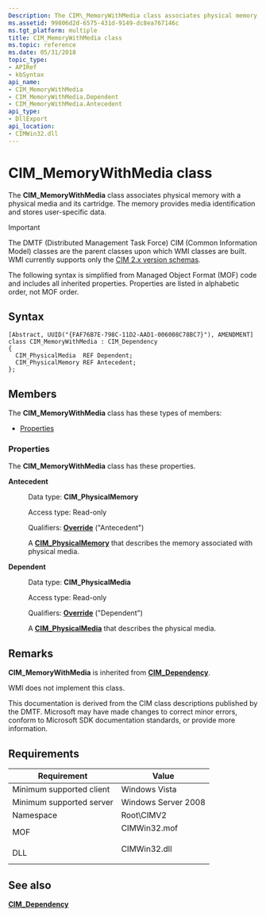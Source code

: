 ```yaml
---
Description: The CIM\_MemoryWithMedia class associates physical memory with a physical media and its cartridge. The memory provides media identification and stores user-specific data.
ms.assetid: 99806d2d-6575-431d-9149-dc8ea767146c
ms.tgt_platform: multiple
title: CIM_MemoryWithMedia class
ms.topic: reference
ms.date: 05/31/2018
topic_type: 
- APIRef
- kbSyntax
api_name: 
- CIM_MemoryWithMedia
- CIM_MemoryWithMedia.Dependent
- CIM_MemoryWithMedia.Antecedent
api_type: 
- DllExport
api_location: 
- CIMWin32.dll
---
```


# CIM\_MemoryWithMedia class

The **CIM\_MemoryWithMedia** class associates physical memory with a physical media and its cartridge. The memory provides media identification and stores user-specific data.

> [!IMPORTANT]
> The DMTF (Distributed Management Task Force) CIM (Common Information Model) classes are the parent classes upon which WMI classes are built. WMI currently supports only the [CIM 2.x version schemas](https://dmtf.org/standards/cim/schemas).

 

The following syntax is simplified from Managed Object Format (MOF) code and includes all inherited properties. Properties are listed in alphabetic order, not MOF order.

## Syntax

``` syntax
[Abstract, UUID("{FAF76B7E-798C-11D2-AAD1-006008C78BC7}"), AMENDMENT]
class CIM_MemoryWithMedia : CIM_Dependency
{
  CIM_PhysicalMedia  REF Dependent;
  CIM_PhysicalMemory REF Antecedent;
};
```

## Members

The **CIM\_MemoryWithMedia** class has these types of members:

-   [Properties](#properties)

### Properties

The **CIM\_MemoryWithMedia** class has these properties.

<dl> <dt>

**Antecedent**
</dt> <dd> <dl> <dt>

Data type: **CIM\_PhysicalMemory**
</dt> <dt>

Access type: Read-only
</dt> <dt>

Qualifiers: [**Override**](/windows/desktop/WmiSdk/standard-qualifiers) ("Antecedent")
</dt> </dl>

A [**CIM\_PhysicalMemory**](cim-physicalmemory.md) that describes the memory associated with physical media.

</dd> <dt>

**Dependent**
</dt> <dd> <dl> <dt>

Data type: **CIM\_PhysicalMedia**
</dt> <dt>

Access type: Read-only
</dt> <dt>

Qualifiers: [**Override**](/windows/desktop/WmiSdk/standard-qualifiers) ("Dependent")
</dt> </dl>

A [**CIM\_PhysicalMedia**](cim-physicalmedia.md) that describes the physical media.

</dd> </dl>

## Remarks

**CIM\_MemoryWithMedia** is inherited from [**CIM\_Dependency**](cim-dependency.md).

WMI does not implement this class.

This documentation is derived from the CIM class descriptions published by the DMTF. Microsoft may have made changes to correct minor errors, conform to Microsoft SDK documentation standards, or provide more information.

## Requirements



| Requirement | Value |
|-------------------------------------|-----------------------------------------------------------------------------------------|
| Minimum supported client<br/> | Windows Vista<br/>                                                                |
| Minimum supported server<br/> | Windows Server 2008<br/>                                                          |
| Namespace<br/>                | Root\\CIMV2<br/>                                                                  |
| MOF<br/>                      | <dl> <dt>CIMWin32.mof</dt> </dl> |
| DLL<br/>                      | <dl> <dt>CIMWin32.dll</dt> </dl> |



## See also

<dl> <dt>

[**CIM\_Dependency**](cim-dependency.md)
</dt> </dl>

 

